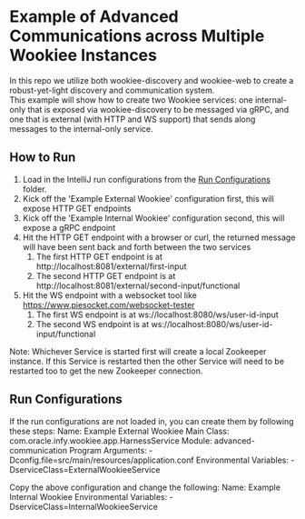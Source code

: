 # Example of Advanced Communications across Multiple Wookiee Instances
In this repo we utilize both wookiee-discovery and wookiee-web to create a robust-yet-light discovery and communication system.  
This example will show how to create two Wookiee services: one internal-only that is exposed via wookiee-discovery to be 
messaged via gRPC, and one that is external (with HTTP and WS support) that sends along messages to the internal-only service.

## How to Run
1. Load in the IntelliJ run configurations from the [Run Configurations](../../.idea/runConfigurations) folder.
2. Kick off the 'Example External Wookiee' configuration first, this will expose HTTP GET endpoints
3. Kick off the 'Example Internal Wookiee' configuration second, this will expose a gRPC endpoint
4. Hit the HTTP GET endpoint with a browser or curl, the returned message will have been sent back and forth between the two services
   1. The first HTTP GET endpoint is at http://localhost:8081/external/first-input
   2. The second HTTP GET endpoint is at http://localhost:8081/external/second-input/functional
5. Hit the WS endpoint with a websocket tool like https://www.piesocket.com/websocket-tester
   1. The first WS endpoint is at ws://localhost:8080/ws/user-id-input
   2. The second WS endpoint is at ws://localhost:8080/ws/user-id-input/functional

Note: Whichever Service is started first will create a local Zookeeper instance. If this Service is restarted then
the other Service will need to be restarted too to get the new Zookeeper connection.

## Run Configurations
If the run configurations are not loaded in, you can create them by following these steps:
Name: Example External Wookiee
Main Class: com.oracle.infy.wookiee.app.HarnessService
Module: advanced-communication
Program Arguments: -Dconfig.file=src/main/resources/application.conf
Environmental Variables: -DserviceClass=ExternalWookieeService

Copy the above configuration and change the following:
Name: Example Internal Wookiee
Environmental Variables: -DserviceClass=InternalWookieeService